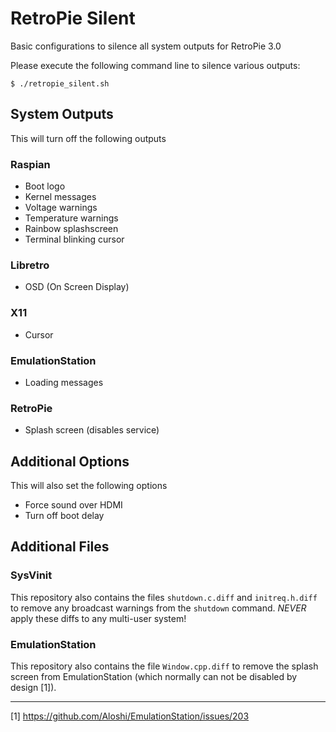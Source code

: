 # RetroPie Silent
Basic configurations to silence all system outputs for RetroPie 3.0

Please execute the following command line to silence various outputs:
```
$ ./retropie_silent.sh
```

## System Outputs
This will turn off the following outputs

### Raspian
* Boot logo
* Kernel messages
* Voltage warnings
* Temperature warnings
* Rainbow splashscreen
* Terminal blinking cursor

### Libretro
* OSD (On Screen Display)

### X11
* Cursor

### EmulationStation
* Loading messages

### RetroPie
* Splash screen (disables service)

## Additional Options
This will also set the following options
* Force sound over HDMI
* Turn off boot delay

## Additional Files
### SysVinit
This repository also contains the files `shutdown.c.diff` and `initreq.h.diff` to remove any broadcast warnings from the `shutdown` command. *NEVER* apply these diffs to any multi-user system!

### EmulationStation
This repository also contains the file `Window.cpp.diff` to remove the splash screen from EmulationStation (which normally can not be disabled by design [1]).

----
[1] https://github.com/Aloshi/EmulationStation/issues/203
